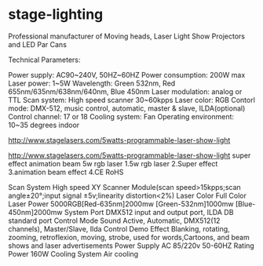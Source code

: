 stage-lighting
==============

Professional manufacturer of Moving heads, Laser Light Show Projectors and LED Par Cans


Technical Parameters:

Power supply: AC90~240V, 50HZ~60HZ
Power consumption: 200W max
Laser power: 1~5W
Wavelength: Green 532nm, Red 655nm/635nm/638nm/640nm, Blue 450nm
Laser modulation: analog or TTL
Scan system: High speed scanner 30~60kpps
Laser color: RGB
Contorl mode: DMX-512, music control, automatic, master & slave, ILDA(optional)
Control channel: 17 or 18
Cooling system: Fan
Operating environment: 10~35 degrees indoor

 http://www.stagelasers.com/5watts-programmable-laser-show-light
 
 <a href="http://www.stagelasers.com/5watts-programmable-laser-show-light">http://www.stagelasers.com/5watts-programmable-laser-show-light</a>
 super effect animation beam 5w rgb laser 
1.5w rgb laser 
2.Super effect 
3.animation beam effect 
4.CE RoHS

Scan System	High speed XY Scanner Module(scan speed>15kpps;scan angle±20°;input signal ±5v;linearity distortion<2%)
Laser Color	Full Color
Laser Power	5000RGB[Red-635nm]2000mw [Green-532nm]1000mw [Blue-450nm]2000mw
System Port	DMX512 input and output port, ILDA DB standard port
Control Mode	Sound Active, Automatic, DMX512(12 channels), Master/Slave, Ilda Control
Demo Effect	Blanking, rotating, zooming, retroflexion, moving, strobe,  used for words,Cartoons, and beam shows and laser advertisements
Power Supply	AC 85/220v 50-60HZ
Rating Power	160W
Cooling System	Air cooling
